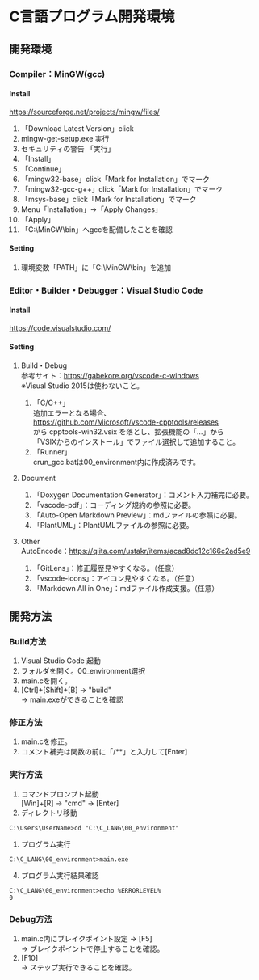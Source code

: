 # C言語プログラム開発環境
## 開発環境
### Compiler：MinGW(gcc)
#### Install
https://sourceforge.net/projects/mingw/files/  
1. 「Download Latest Version」click
1. mingw-get-setup.exe 実行
1. セキュリティの警告 「実行」
1. 「Install」
1. 「Continue」
1. 「mingw32-base」click「Mark for Installation」でマーク
1. 「mingw32-gcc-g++」click「Mark for Installation」でマーク
1. 「msys-base」click「Mark for Installation」でマーク
1. Menu「Installation」→「Apply Changes」
1. 「Apply」
1. 「C:\MinGW\bin」へgccを配備したことを確認

#### Setting
1. 環境変数「PATH」に「C:\MinGW\bin」を追加

### Editor・Builder・Debugger：Visual Studio Code
#### Install
https://code.visualstudio.com/<br>

#### Setting
1. Build・Debug<br>
参考サイト：https://gabekore.org/vscode-c-windows<br>
※Visual Studio 2015は使わないこと。<br>
    1. 「C/C++」<br>
追加エラーとなる場合、<br>
https://github.com/Microsoft/vscode-cpptools/releases<br>
から cpptools-win32.vsix を落とし、拡張機能の「…」から<br>
「VSIXからのインストール」でファイル選択して追加すること。   
    1. 「Runner」<br>
crun_gcc.batは00_environment内に作成済みです。  <br>

1. Document
    1. 「Doxygen Documentation Generator」：コメント入力補完に必要。
    2. 「vscode-pdf」：コーディング規約の参照に必要。
    3. 「Auto-Open Markdown Preview」：mdファイルの参照に必要。
    4. 「PlantUML」：PlantUMLファイルの参照に必要。

1. Other<br>
AutoEncode：https://qiita.com/ustakr/items/acad8dc12c166c2ad5e9
    1. 「GitLens」：修正履歴見やすくなる。（任意）
    2. 「vscode-icons」：アイコン見やすくなる。（任意）
    3. 「Markdown All in One」：mdファイル作成支援。（任意）

## 開発方法
### Build方法
1. Visual Studio Code 起動
1. フォルダを開く。00_environment選択
1. main.cを開く。
1. [Ctrl]+[Shift]+[B] → "build"<br>
→ main.exeができることを確認

### 修正方法
1. main.cを修正。
2. コメント補完は関数の前に「/**」と入力して[Enter]

### 実行方法
1. コマンドプロンプト起動<br>
[Win]+[R] → "cmd" → [Enter]
1. ディレクトリ移動
```command
C:\Users\UserName>cd "C:\C_LANG\00_environment"
```
1. プログラム実行
```command
C:\C_LANG\00_environment>main.exe
```
4. プログラム実行結果確認
```command
C:\C_LANG\00_environment>echo %ERRORLEVEL%
0
```

### Debug方法
1. main.c内にブレイクポイント設定 → [F5]<br>
→ ブレイクポイントで停止することを確認。
1. [F10]<br>
→ ステップ実行できることを確認。

